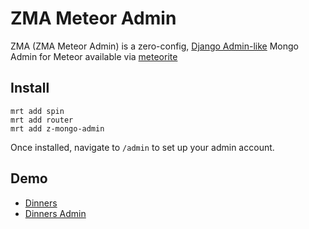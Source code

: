 ZMA Meteor Admin
===============
ZMA (ZMA Meteor Admin) is a zero-config, [Django Admin-like](https://docs.djangoproject.com/en/dev/ref/contrib/admin/) Mongo Admin for Meteor available via [meteorite](https://atmosphere.meteor.com/package/z-mongo-admin)

Install
----------
```
mrt add spin
mrt add router
mrt add z-mongo-admin
```

Once installed, navigate to `/admin` to set up your admin account.

Demo
------------
* [Dinners](http://interndinners.meteor.com/dinners)
* [Dinners Admin](http://interndinners.meteor.com/admin)
